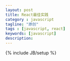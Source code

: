 ```yaml
---
layout: post
title: React最佳实践
category : javascript
tagline: "原创"
tags : [javascript, react]
keywords: [javascript]
description: 
---
```

{% include JB/setup %}
